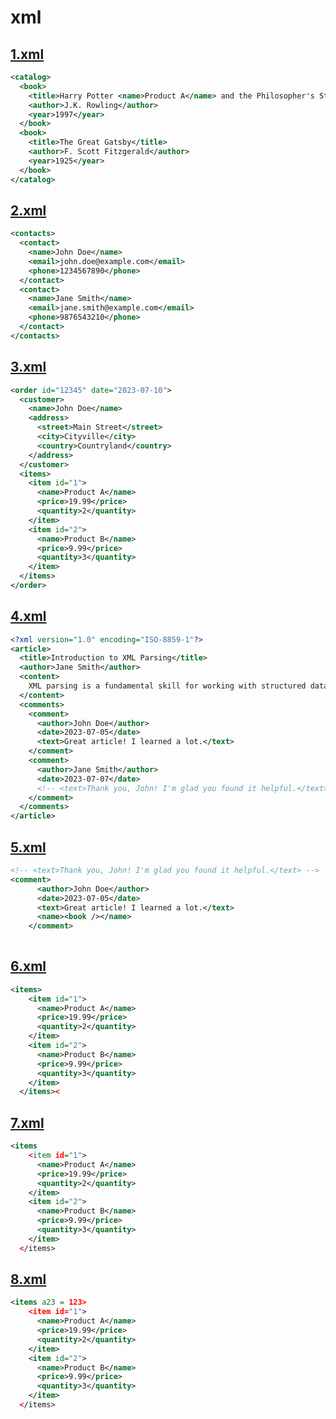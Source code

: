
# xml
## [1.xml](https://github.com/luzhixing12345/syntaxlight/tree/main/test/xml/1.xml)

```xml
<catalog>
  <book>
    <title>Harry Potter <name>Product A</name> and the Philosopher's Stone</title>
    <author>J.K. Rowling</author>
    <year>1997</year>
  </book>
  <book>
    <title>The Great Gatsby</title>
    <author>F. Scott Fitzgerald</author>
    <year>1925</year>
  </book>
</catalog>

```
## [2.xml](https://github.com/luzhixing12345/syntaxlight/tree/main/test/xml/2.xml)

```xml
<contacts>
  <contact>
    <name>John Doe</name>
    <email>john.doe@example.com</email>
    <phone>1234567890</phone>
  </contact>
  <contact>
    <name>Jane Smith</name>
    <email>jane.smith@example.com</email>
    <phone>9876543210</phone>
  </contact>
</contacts>

```
## [3.xml](https://github.com/luzhixing12345/syntaxlight/tree/main/test/xml/3.xml)

```xml
<order id="12345" date="2023-07-10">
  <customer>
    <name>John Doe</name>
    <address>
      <street>Main Street</street>
      <city>Cityville</city>
      <country>Countryland</country>
    </address>
  </customer>
  <items>
    <item id="1">
      <name>Product A</name>
      <price>19.99</price>
      <quantity>2</quantity>
    </item>
    <item id="2">
      <name>Product B</name>
      <price>9.99</price>
      <quantity>3</quantity>
    </item>
  </items>
</order>

```
## [4.xml](https://github.com/luzhixing12345/syntaxlight/tree/main/test/xml/4.xml)

```xml
<?xml version="1.0" encoding="ISO-8859-1"?>
<article>
  <title>Introduction to XML Parsing</title>
  <author>Jane Smith</author>
  <content>
    XML parsing is a fundamental skill for working with structured data. It involves extracting information from XML documents and processing it.
  </content>
  <comments>
    <comment>
      <author>John Doe</author>
      <date>2023-07-05</date>
      <text>Great article! I learned a lot.</text>
    </comment>
    <comment>
      <author>Jane Smith</author>
      <date>2023-07-07</date>
      <!-- <text>Thank you, John! I'm glad you found it helpful.</text> -->
    </comment>
  </comments>
</article>

```
## [5.xml](https://github.com/luzhixing12345/syntaxlight/tree/main/test/xml/5.xml)

```xml
<!-- <text>Thank you, John! I'm glad you found it helpful.</text> -->
<comment>
      <author>John Doe</author>
      <date>2023-07-05</date>
      <text>Great article! I learned a lot.</text>
      <name><book /></name>
    </comment>
    
```
## [6.xml](https://github.com/luzhixing12345/syntaxlight/tree/main/test/xml/6.xml)

```xml
<items>
    <item id="1">
      <name>Product A</name>
      <price>19.99</price>
      <quantity>2</quantity>
    </item>
    <item id="2">
      <name>Product B</name>
      <price>9.99</price>
      <quantity>3</quantity>
    </item>
  </items><
```
## [7.xml](https://github.com/luzhixing12345/syntaxlight/tree/main/test/xml/7.xml)

```xml
<items
    <item id="1">
      <name>Product A</name>
      <price>19.99</price>
      <quantity>2</quantity>
    </item>
    <item id="2">
      <name>Product B</name>
      <price>9.99</price>
      <quantity>3</quantity>
    </item>
  </items>
```
## [8.xml](https://github.com/luzhixing12345/syntaxlight/tree/main/test/xml/8.xml)

```xml
<items a23 = 123>
    <item id="1">
      <name>Product A</name>
      <price>19.99</price>
      <quantity>2</quantity>
    </item>
    <item id="2">
      <name>Product B</name>
      <price>9.99</price>
      <quantity>3</quantity>
    </item>
  </items>
```
